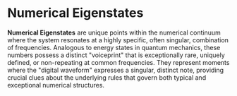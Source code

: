 # Numerical Eigenstates

**Numerical Eigenstates** are unique points within the numerical continuum where the system resonates at a highly specific, often singular, combination of frequencies. Analogous to energy states in quantum mechanics, these numbers possess a distinct "voiceprint" that is exceptionally rare, uniquely defined, or non-repeating at common frequencies. They represent moments where the "digital waveform" expresses a singular, distinct note, providing crucial clues about the underlying rules that govern both typical and exceptional numerical structures.
